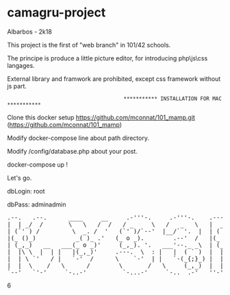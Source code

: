 # camagru-project

Albarbos - 2k18

This project is the first of "web branch" in 101/42 schools.

The principe is produce a little picture editor, for introducing php\js\css langages.

External library and framwork are prohibited, except css framework without js part.

                                          
                                          *********** INSTALLATION FOR MAC ***********

Clone this docker setup https://github.com/mconnat/101_mamp.git (https://github.com/mconnat/101_mamp)

Modify docker-compose line about path directory.

Modify /config/database.php about your post.

docker-compose up !

Let's go.

dbLogin: root

dbPass: adminadmin
 
<pre>
.--.   .--.      ____     __     .-'''-.     .-'''-.    .-------.     
|  | _/  /       \   \   /  /   / _     \   /   _   \   |  _ _   \                 _/_/_/_/
| (`' ) /         \  _. /  '   (`' )/`--'  |__/` '.  |  | ( ' )  |              _/        _/
|(_ ()_)           _( )_ .'   (_ o _).        .--'  /   |(_ o _) /           _/    _/_/_/  _/
| (_,_)   __   ___(_ o _)'     (_,_). '.   ___'--._ _\  | (_,_).' __        _/  _/        _/
|  |\ \  |  | |   |(_,_)'     .---.  \  : |   |  ( ` )  |  |\ \  |  |      _/  _/        _/
|  | \ `'   / |   `-'  /      \    `-'  | |   `-(_{;}_) |  | \ `'   /     _/    _/_/_/  _/
|  |  \    /   \      /        \       /   \     (_,_)  |  |  \    /        _/        _/
`--'   `'-'     `-..-'          `-...-'     `-..__.-'   ''-'   `'-'           _/_/_/_/                                                                                     </pre>                         

6
